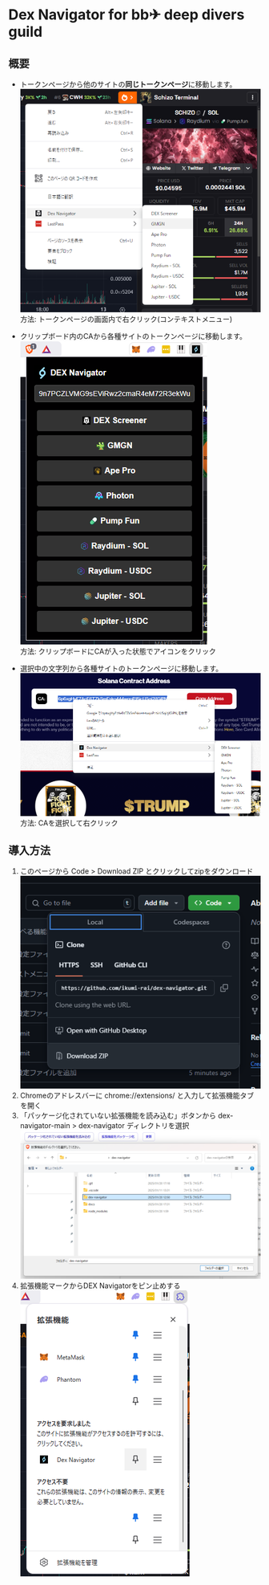 # Dex Navigator for bb✈ deep divers guild
## 概要
- トークンページから他のサイトの**同じトークンページ**に移動します。  
![token_page](docs/token_page.png)  
方法: トークンページの画面内で右クリック(コンテキストメニュー)

- クリップボード内のCAから各種サイトのトークンページに移動します。  
![popup](docs/popup.png)  
方法: クリップボードにCAが入った状態でアイコンをクリック

- 選択中の文字列から各種サイトのトークンページに移動します。  
![selection](docs/selection.png)  
方法: CAを選択して右クリック

## 導入方法
1. このページから Code > Download ZIP とクリックしてzipをダウンロード  
![github](docs/github.png)
1. Chromeのアドレスバーに chrome://extensions/ と入力して拡張機能タブを開く
1. 「パッケージ化されていない拡張機能を読み込む」ボタンから dex-navigator-main > dex-navigator ディレクトリを選択  
![chrome](docs/chrome.png)
1. 拡張機能マークからDEX Navigatorをピン止めする  
![extension](docs/extension.png)
